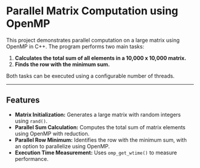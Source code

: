 # Parallel Matrix Computation using OpenMP

This project demonstrates parallel computation on a large matrix using OpenMP in C++. The program performs two main tasks:

1. **Calculates the total sum of all elements in a 10,000 x 10,000 matrix.**
2. **Finds the row with the minimum sum.**

Both tasks can be executed using a configurable number of threads.

---

## Features

- **Matrix Initialization:** Generates a large matrix with random integers using `rand()`.
- **Parallel Sum Calculation:** Computes the total sum of matrix elements using OpenMP with reduction.
- **Parallel Row Minimum:** Identifies the row with the minimum sum, with an option to parallelize using OpenMP.
- **Execution Time Measurement:** Uses `omp_get_wtime()` to measure performance.
